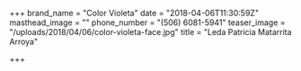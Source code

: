 +++
brand_name = "Color Violeta"
date = "2018-04-06T11:30:59Z"
masthead_image = ""
phone_number = "(506) 6081-5941"
teaser_image = "/uploads/2018/04/06/color-violeta-face.jpg"
title = "Leda Patricia Matarrita Arroya"

+++
